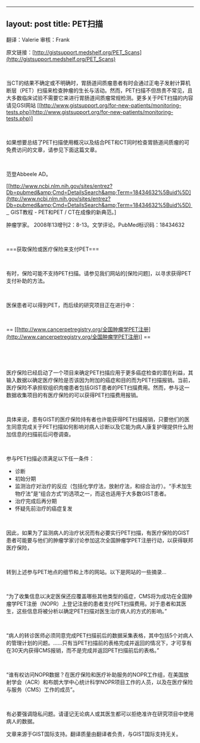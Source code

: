 
---
layout: post
title: PET扫描
---

翻译：Valerie 审核：Frank

原文链接：[http://gistsupport.medshelf.org/PET_Scans](http://gistsupport.medshelf.org/PET_Scans)

&nbsp;

当CT的结果不确定或不明确时，胃肠道间质瘤患者有时会通过正电子发射计算机断层（PET）扫描来检查肿瘤的生长与活动。然而，PET扫描不但昂贵不常见，且大多数临床试验不需要它来进行胃肠道间质瘤常规检测。更多关于PET扫描的内容请见GSI网站 [[http://www.gistsupport.org/for-new-patients/monitoring-tests.php](http://www.gistsupport.org/for-new-patients/monitoring-tests.php)]

&nbsp;

如果想要总结了PET扫描使用概况以及结合PET和CT同时检查胃肠道间质瘤的可免费访问的文章，请参见下面这篇文章。

&nbsp;

范登Abbeele AD。

[[http://www.ncbi.nlm.nih.gov/sites/entrez?Db=pubmed&amp;Cmd=DetailsSearch&amp;Term=18434632%5Buid%5D](http://www.ncbi.nlm.nih.gov/sites/entrez?Db=pubmed&amp;Cmd=DetailsSearch&amp;Term=18434632%5Buid%5D)    GIST教程 - PET和PET / CT在成像的新典范。]

肿瘤学家。 2008年13增刊2：8-13。文学评论。PubMed标识码：18434632

&nbsp;

===获取保险或医疗保险来支付PET===

&nbsp;

有时，保险可能不支持PET扫描。请参见我们网站的[保险问题]，以寻求获得PET支付补助的方法。

&nbsp;

医保患者可以得到PET，而后续的研究项目正在进行中：

&nbsp;

== [[http://www.cancerpetregistry.org/全国肿瘤学PET注册](http://www.cancerpetregistry.org/全国肿瘤学PET注册)] ==

&nbsp;

&nbsp;

医疗保险已经启动了一个项目来确定PET扫描应用于更多癌症检查的潜在利益，其输入数据以确定医疗保险是否该因为附加的癌症和目的而为PET扫描报销。当前，医疗保险不承担软组织肉瘤患者包括GIST患者的PET扫描费用。然而，参与这一数据收集项目的有医疗保险的可以获得PET扫描费用报销。

&nbsp;

具体来说，患有GIST的医疗保险持有者也许能获得PET扫描报销，只要他们的医生同意完成关于PET扫描如何影响对病人诊断以及它能为病人康复护理提供什么附加信息的扫描前后问卷调查。

&nbsp;

参与PET扫描必须满足以下任一条件：

- 诊断
- 初始分期
- 监测治疗对治疗的反应（包括化学疗法，放射疗法，和综合治疗）。“手术加生物疗法”是“组合方式”的选项之一，而这也适用于大多数GIST患者。
- 治疗完成后再分期
- 怀疑先前治疗的癌症复发

&nbsp;

因此，如果为了监测病人的治疗状况而有必要实行PET扫描，有医疗保险的GIST患者可能要与他们的肿瘤学家讨论参加这次全国肿瘤学PET注册行动，以获得联邦医疗保险，

&nbsp;

转到上述参与PET地点的细节和上市的网站。以下是网站的一些摘录...

&nbsp;

“为了收集信息以决定医保还应覆盖哪些其他类型的癌症，CMS将为成功在全国肿瘤学PET注册（NOPR）上登记注册的患者支付PET扫描费用。对于患者和其医生，这些信息将被分析以确定PET扫描对医生治疗病人的方式的影响。”

&nbsp;

“病人的转诊医师必须同意完成PET扫描前后的数据采集表格，其中包括5个对病人的管理计划的问题。......只有当PET扫描前的表格完成并返回的情况下，才可享有在30天内获得CMS报销，而不是完成并返回PET扫描前后的表格。”

&nbsp;

“谁有权访问NOPR数据？在医疗保险和医疗补助服务的NOPR工作组，在美国放射学会（ACR）和布朗大学中心统计科学NOPR项目工作的人员，以及在医疗保险与服务（CMS）工作的成员”。

&nbsp;

有必要强调隐私问题。请谨记无论病人或其医生都可以拒绝准许在研究项目中使用病人的数据。

文章来源于GIST国际支持。翻译质量由翻译者负责，与GIST国际支持无关。

